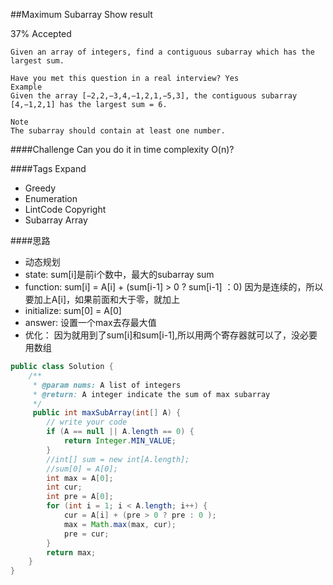 ##Maximum Subarray Show result

37% Accepted

	Given an array of integers, find a contiguous subarray which has the largest sum.

	Have you met this question in a real interview? Yes
	Example
	Given the array [−2,2,−3,4,−1,2,1,−5,3], the contiguous subarray [4,−1,2,1] has the largest sum = 6.

	Note
	The subarray should contain at least one number.

####Challenge
Can you do it in time complexity O(n)?

####Tags Expand
- Greedy
- Enumeration
- LintCode Copyright
- Subarray Array

####思路
- 动态规划
- state: sum[i]是前i个数中，最大的subarray sum
- function: sum[i] = A[i] + (sum[i-1] > 0 ? sum[i-1] ：0) 因为是连续的，所以要加上A[i]，如果前面和大于零，就加上
- initialize: sum[0] = A[0]
- answer: 设置一个max去存最大值
- 优化： 因为就用到了sum[i]和sum[i-1],所以用两个寄存器就可以了，没必要用数组

```java
public class Solution {
    /**
     * @param nums: A list of integers
     * @return: A integer indicate the sum of max subarray
     */
     public int maxSubArray(int[] A) {
        // write your code
        if (A == null || A.length == 0) {
            return Integer.MIN_VALUE;
        }
        //int[] sum = new int[A.length];
        //sum[0] = A[0];
        int max = A[0];
        int cur;
        int pre = A[0];
        for (int i = 1; i < A.length; i++) {
            cur = A[i] + (pre > 0 ? pre : 0 );
            max = Math.max(max, cur);
            pre = cur;
        }
        return max;
    }
}

```
